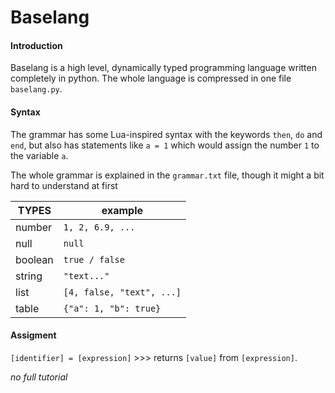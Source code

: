 # Baselang

#### Introduction

Baselang is a high level, dynamically typed programming language written completely in python. The whole language is
compressed in one file
`baselang.py`.

#### Syntax

The grammar has some Lua-inspired syntax with the keywords
`then`, `do` and `end`, but also has statements like `a = 1` which would assign the number `1` to the variable `a`.

The whole grammar is explained in the `grammar.txt` file, though it might a bit hard to understand at first

| TYPES   | example                   |
|---------|---------------------------|
| number  | `1, 2, 6.9, ...`          |
| null    | `null`                    |
| boolean | `true / false`            |
| string  | `"text..."`               |
| list    | `[4, false, "text", ...]` |
| table   | `{"a": 1, "b": true}`     |

#### Assigment

`[identifier] = [expression]` >>>
returns `[value]` from `[expression]`.

*no full tutorial*
